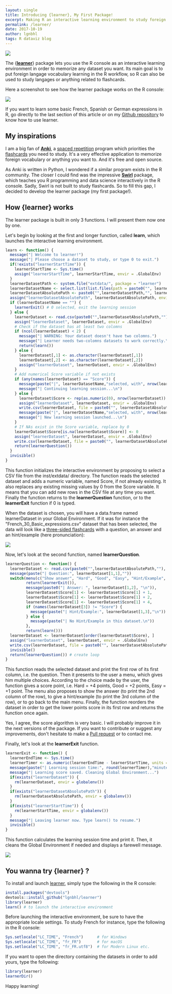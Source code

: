 ```yaml
---
layout: single
title: Introducing {learner}, My First Package!
excerpt: Making R an interactive learning environment to study foreign vocabulary directly in the R console.
permalink: /learner/
date: 2017-10-19
author: lgnbhl
tags: R dataviz blog
---
```


![](/images/learner_logo.png)

The {[**learner**](https://github.com/lgnbhl/learner)} package lets you use the R console as an interactive learning environment in order to memorize any dataset you want. Its main goal is to put foreign langage vocabulary learning in the R workflow, so R can also be used to study langages or anything related to flashcards.

Here a screenshot to see how the learner package works on the R console:

![](/images/screenshot_learner_1.png)

If you want to learn some basic French, Spanish or German expressions in R, go directly to the last section of this article or on my [Github repository](https://github.com/lgnbhl/learner) to know how to use learner.

## My inspirations

I am a big fan of [**Anki**](https://apps.ankiweb.net/), a [spaced repetition](https://en.wikipedia.org/wiki/Spaced_repetition) program which priorities the [flashcards](https://en.wikipedia.org/wiki/Flashcard) you need to study. It's a very effective application to memorize foreign vocabulary or anything you want to. And it's free and open source. 

As Anki is written in Python, I wondered if a similar program exists in the R community. The closer I could find was the impressive [**Swirl**](http://swirlstats.com/) package, which teaches you R programming and data science interactively in the R console. Sadly, Swirl is not built to study flashcards. So to fill this gap, I decided to develop the learner package (my first package!). 

## How {learner} works

The learner package is built in only 3 functions. I will present them now one by one.

Let's begin by looking at the first and longer function, called **learn**, which launches the interactive learning environment.

``` r
learn <- function() {
  message("| Welcome to learner!")
  message("| Please choose a dataset to study, or type 0 to exit.")
  if(!exists("learnerStartTime")) {
    learnerStartTime <- Sys.time()
    assign("learnerStartTime", learnerStartTime, envir = .GlobalEnv)
  }
  learnerDatasetPath <- system.file("extdata/", package = "learner")
  learnerDatasetName <- select.list(list.files(path = paste0("", learnerDatasetPath, "")))
  learnerDatasetAbsolutePath <- paste0("",learnerDatasetPath,"", learnerDatasetName,"")
  assign("learnerDatasetAbsolutePath", learnerDatasetAbsolutePath, envir = .GlobalEnv)
  if (learnerDatasetName == "") {
    learnerExit() # 0 selected, exit the learning session
  } else {
    learnerDataset <- read.csv(paste0("",learnerDatasetAbsolutePath,""), stringsAsFactors = FALSE)
    assign("learnerDataset", learnerDataset, envir = .GlobalEnv)
    # Check if the dataset has at least two colomns
    if (ncol(learnerDataset) < 2) {
      message("| WARNING: Your dataset doesn't have two colomns.")
      message("| Learner needs two-colomns datasets to work correctly.\n")
      return(learn())
    } else {
      learnerDataset[,1] <- as.character(learnerDataset[,1])
      learnerDataset[,2] <- as.character(learnerDataset[,2])
      assign("learnerDataset", learnerDataset, envir = .GlobalEnv)
    }
    # Add numerical Score variable if not exists
    if (any(names(learnerDataset) == "Score")) {
      message(paste("|", learnerDatasetName,"selected, with", nrow(learnerDataset),"rows."))
      message("| Continuing learning session...\n")
    } else {
      learnerDataset$Score <- rep(as.numeric(0), nrow(learnerDataset))
      assign("learnerDataset", learnerDataset, envir = .GlobalEnv)
      write.csv(learnerDataset, file = paste0("", learnerDatasetAbsolutePath, ""), row.names = FALSE)
      message(paste("|", learnerDatasetName,"selected, with", nrow(learnerDataset),"rows."))
      message("| New learning session launched...\n")
    }
    # If NAs exist in the Score variable, replace by 0
    learnerDataset$Score[is.na(learnerDataset$Score)] <- 0
    assign("learnerDataset", learnerDataset, envir = .GlobalEnv)
    write.csv(learnerDataset, file = paste0("", learnerDatasetAbsolutePath, ""), row.names = FALSE)
    return(learnerQuestion())
  }
  invisible()
}
```

This function initializes the interactive environment by proposing to select a CSV file from the inst/extdata/ directory. The function reads the selected dataset and adds a numeric variable, named Score, if not already existing. It also replaces any existing missing values by 0 from the Score variable. It means that you can add new rows in the CSV file at any time you want. Finally the function returns to the **learnerQuestion** function, or to the **learnerExit** function if 0 is typed.

When the dataset is chosen, you will have a data.frame named learnerDataset in your Global Environment. If it was for instance the "French_30_Basic_expressions.csv" dataset that has been selected, the data will look like a [three-sided flashcards](https://en.wikipedia.org/wiki/Flashcard#Three-sided_cards) with a question, an answer and an hint/example (here pronunciation):

![](/images/screenshot_learner_2.png)

Now, let's look at the second function, named **learnerQuestion**.

``` r
learnerQuestion <- function() {
  learnerDataset <- read.csv(paste0("",learnerDatasetAbsolutePath,""), stringsAsFactors = FALSE)
  message(paste("| Question:", learnerDataset[1,1],""))
  switch(menu(c("Show answer", "Hard", "Good", "Easy", "Hint/Example", "Back to menu")) + 1,
         return(learnerExit()),
         message(paste0("| Answer: ", learnerDataset[1,2], "\n")),
         learnerDataset$Score[1] <- learnerDataset$Score[1] + 1,
         learnerDataset$Score[1] <- learnerDataset$Score[1] + 2,
         learnerDataset$Score[1] <- learnerDataset$Score[1] + 4,
         if (names(learnerDataset[3]) != "Score") {
           message(paste("| Hint/Example:", learnerDataset[1,3],"\n"))
         } else {
           message(paste("| No Hint/Example in this dataset.\n"))
         },
         return(learn()))
  learnerDataset <- learnerDataset[order(learnerDataset$Score), ]
  assign("learnerDataset", learnerDataset, envir = .GlobalEnv)
  write.csv(learnerDataset, file = paste0("", learnerDatasetAbsolutePath, ""), row.names = FALSE)
  invisible()
  return(learnerQuestion()) # create loop
}
```

This function reads the selected dataset and print the first row of its first column, i.e. the question. Then it presents to the user a menu, which gives him multiple choices. According to the choice made by the user, the function gives a score point, i.e. Hard = +4 points, Good = +2 points, Easy = +1 point. The menu also proposes to show the answer (to print the 2nd column of the row), to give a hint/example (to print the 3rd column of the row), or to go back to the main menu. Finally, the function reorders the dataset in order to get the lower points score in its first row and returns the function once again.

Yes, I agree, the score algorithm is very basic. I will probably improve it in the next versions of the package. If you want to contribute or suggest any improvements, don't hesitate to make a [Pull request](https://github.com/lgnbhl/learner/pulls) or to contact me.

Finally, let's look at the **learnerExit** function.

``` r
learnerExit <- function() {
  learnerEndTime <- Sys.time()
  learnerTimer <- as.numeric(learnerEndTime - learnerStartTime, units = "mins")
  message(paste("| Learning session time:", round(learnerTimer),"minutes."))
  message("| Learning score saved. Cleaning Global Environment...")
  if(exists("learnerDataset")) {
    rm(learnerDataset, envir = globalenv())
  }
  if(exists("learnerDatasetAbsolutePath")) {
    rm(learnerDatasetAbsolutePath, envir = globalenv())
  }
  if(exists("learnerStartTime")) {
    rm(learnerStartTime, envir = globalenv())
  }
  message("| Leaving learner now. Type learn() to resume.")
  invisible()
}
```

This function calculates the learning session time and print it. Then, it cleans the Global Environment if needed and displays a farewell message.

![](/images/screenshot_learner_3.png)

## You wanna try {learner} ?

To install and launch [learner](https://github.com/lgnbhl/learner), simply type the following in the R console:

``` r
install.packages("devtools")
devtools::install_github("lgnbhl/learner")
library(learner)
learn() # to launch the interactive environment
```

Before launching the interactive environment, be sure to have the appropriate locale settings. To study French for instance, type the following in the R console:

``` r
Sys.setlocale("LC_TIME", "French")      # for Windows
Sys.setlocale("LC_TIME", "fr_FR")       # for macOS
Sys.setlocale("LC_TIME", "fr_FR.utf8")  # for Modern Linux etc.
```

If you want to open the directory containing the datasets in order to add yours, type the following:

``` r
library(learner)
learnerDir()
```

Happy learning!
